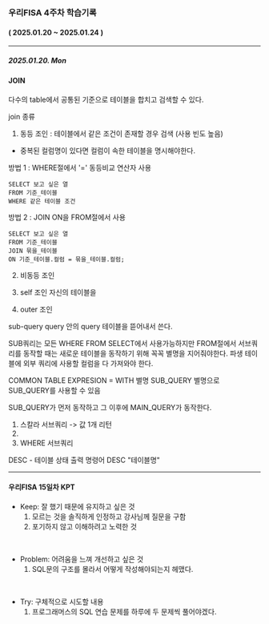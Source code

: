 ### 우리FISA 4주차 학습기록
#### ( 2025.01.20 ~ 2025.01.24 )
***
##### 2025.01.20. Mon
#### JOIN
다수의 table에서 공통된 기준으로 테이블을 합치고 검색할 수 있다.

join 종류

1. 동등 조인 : 테이블에서 같은 조건이 존재할 경우 검색 (사용 빈도 높음)
- 중복된 컬럼명이 있다면 컬럼이 속한 테이블을 명시해야한다.

방법 1 : WHERE절에서 '=' 동등비교 연산자 사용
```
SELECT 보고 싶은 열
FROM 기준_테이블
WHERE 같은 테이블 조건
```

방법 2 : JOIN ON을 FROM절에서 사용
``` MySQL
SELECT 보고 싶은 열
FROM 기준_테이블
JOIN 묶을_테이블
ON 기준_테이블.컬럼 = 묶을_테이블.컬럼;
```

2. 비동등 조인

3. self 조인
자신의 테이블을 

4. outer 조인

sub-query
query 안의 query
테이블을 뜯어내서 쓴다.

SUB쿼리는 모든 WHERE FROM SELECT에서 사용가능하지만
FROM절에서 서브쿼리를 동작할 때는 새로운 테이블을 동작하기 위해 꼭꼭 별명을 지어줘야한다.
파생 테이블에 외부 쿼리에 사용할 컬럼을 다 가져와야 한다.

COMMON TABLE EXPRESION = WITH 별명 SUB_QUERY
별명으로 SUB_QUERY를 사용할 수 있음

SUB_QUERY가 먼저 동작하고 그 이후에 MAIN_QUERY가 동작한다.
1. 스칼라 서브쿼리 -> 값 1개 리턴
2. 
3. WHERE 서브쿼리


DESC - 테이블 상태 출력 명령어
DESC "테이블명"

***
#### 우리FISA 15일차 KPT

- Keep: 잘 했기 때문에 유지하고 싶은 것
    1. 모르는 것을 솔직하게 인정하고 강사님께 질문을 구함
    2. 포기하지 않고 이해하려고 노력한 것

<br>

- Problem: 어려움을 느껴 개선하고 싶은 것
    1. SQL문의 구조를 몰라서 어떻게 작성해야되는지 헤맸다.

<br>

- Try: 구체적으로 시도할 내용
    1. 프로그래머스의 SQL 연습 문제를 하루에 두 문제씩 풀어야겠다.